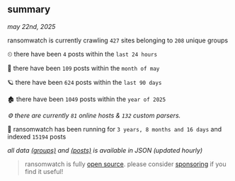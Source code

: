 
## summary
_may 22nd, 2025_

ransomwatch is currently crawling `427` sites belonging to `208` unique groups

⏲ there have been `4` posts within the `last 24 hours`

🦈 there have been `109` posts within the `month of may`

🪐 there have been `624` posts within the `last 90 days`

🏚 there have been `1049` posts within the `year of 2025`

_⚙️ there are currently `81` online hosts & `132` custom parsers._

🦕 ransomwatch has been running for `3 years, 8 months and 16 days` and indexed `15194` posts

_all data  [(groups)](http://ransomwhat.telemetry.ltd/groups) and [(posts)](http://ransomwhat.telemetry.ltd/posts) is available in JSON (updated hourly)_

> ransomwatch is fully [open source](https://github.com/joshhighet/ransomwatch#ransomwatch--). please consider [sponsoring](https://github.com/sponsors/joshhighet) if you find it useful!
